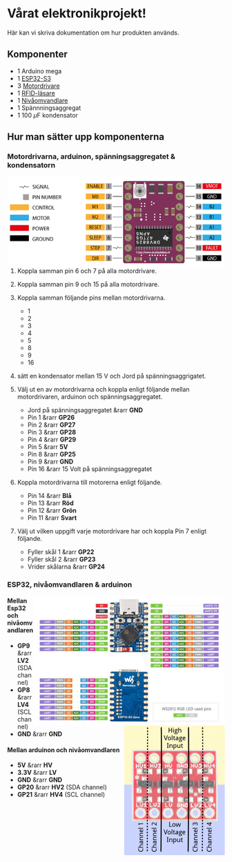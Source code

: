 # Vårat elektronikprojekt!

Här kan vi skriva dokumentation om hur produkten används.

## Komponenter

* 1 Arduino mega
* 1 [ESP32-S3](https://www.electrokit.com/utvecklingskort-esp32-s3)
* 3 [Motordrivare](https://www.electrokit.com/stegmotordrivare-drv8825)
* 1 [RFID-läsare](https://www.electrokit.com/rfid-modul-med-tva-tags-13.56mhz)
* 1 [Nivåomvandlare](https://www.electrokit.com/nivaomvandlare-4-kanaler-bidirektionell)
* 1 Spännningsaggregat
* 1 100 $\mu$F kondensator

## Hur man sätter upp komponenterna

### Motordrivarna, arduinon, spänningsaggregatet & kondensatorn

<!-- ![Motordrivaren](images/motordrivare.png) -->
<img src="images/motordrivare.png" alt="motordrivaren" style="float: right;"/>

1. Koppla samman pin 6 och 7 på alla motordrivare.

2. Koppla samman pin 9 och 15 på alla motordrivare.

3. Koppla samman följande pins mellan motordrivarna.
    * 1
    * 2
    * 3
    * 4
    * 5
    * 8
    * 9
    * 16

4. sätt en kondensator mellan 15 V och Jord på spänningsaggrigatet.


5. Välj ut en av motordrivarna och koppla enligt följande mellan motordrivaren, arduinon och spänningsaggregatet.
    * Jord på spänningsaggregatet &rarr **GND**
    * Pin 1 &rarr **GP26**
    * Pin 2 &rarr **GP27**
    * Pin 3 &rarr **GP28**
    * Pin 4 &rarr **GP29**
    * Pin 5 &rarr **5V**
    * Pin 8 &rarr **GP25**
    * Pin 9 &rarr **GND**
    * Pin 16 &rarr 15 Volt på spänningsaggregatet

6. Koppla motordrivarna till motorerna enligt följande.
    * Pin 14 &rarr **Blå**
    * Pin 13 &rarr **Röd**
    * Pin 12 &rarr **Grön**
    * Pin 11 &rarr **Svart**

7. Välj ut vilken uppgift varje motordrivare har och koppla Pin 7 enligt följande.
    * Fyller skål 1 &rarr **GP22**
    * Fyller skål 2 &rarr **GP23**
    * Vrider skålarna &rarr **GP24**

### ESP32, nivåomvandlaren & arduinon

<img src="images/esp32.png" alt="motordrivaren" height="300pt" style="float: right;"/> 

<img src="images/levelshifter.png" alt="motordrivaren" height="300pt" style="float: right;"/>

#### Mellan Esp32 och nivåomvandlaren

* **GP9** &rarr **LV2** (SDA channel)
* **GP8** &rarr **LV4** (SCL channel)
* **GND** &rarr **GND** 

#### Mellan arduinon och nivåomvandlaren

* **5V** &rarr **HV**
* **3.3V** &rarr **LV**
* **GND** &rarr **GND**
* **GP20** &rarr **HV2** (SDA channel)
* **GP21** &rarr **HV4** (SCL channel)

### 


